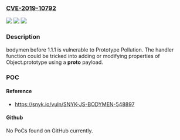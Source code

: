 ### [CVE-2019-10792](https://cve.mitre.org/cgi-bin/cvename.cgi?name=CVE-2019-10792)
![](https://img.shields.io/static/v1?label=Product&message=bodymen&color=blue)
![](https://img.shields.io/static/v1?label=Version&message=n%2Fa&color=blue)
![](https://img.shields.io/static/v1?label=Vulnerability&message=Prototype%20Pollution&color=brighgreen)

### Description

bodymen before 1.1.1 is vulnerable to Prototype Pollution. The handler function could be tricked into adding or modifying properties of Object.prototype using a __proto__ payload.

### POC

#### Reference
- https://snyk.io/vuln/SNYK-JS-BODYMEN-548897

#### Github
No PoCs found on GitHub currently.

